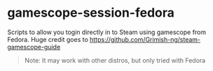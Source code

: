# gamescope-session-fedora
Scripts to allow you togin directly in to Steam using gamescope from Fedora. Huge credit goes to https://github.com/Grimish-ng/steam-gamescope-guide

> Note: It may work with other distros, but only tried with Fedora
